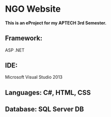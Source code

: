 # NGO Website
#### This is an eProject for my APTECH 3rd Semester. 
## Framework:
ASP .NET
## IDE:
Microsoft Visual Studio 2013
## Languages: C#, HTML, CSS
## Database: SQL Server DB
